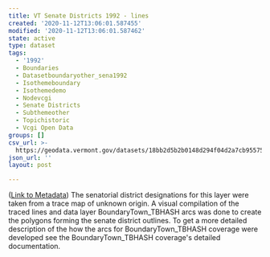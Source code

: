 ```yaml
---
title: VT Senate Districts 1992 - lines
created: '2020-11-12T13:06:01.587455'
modified: '2020-11-12T13:06:01.587462'
state: active
type: dataset
tags:
  - '1992'
  - Boundaries
  - Datasetboundaryother_sena1992
  - Isothemeboundary
  - Isothemedemo
  - Nodevcgi
  - Senate Districts
  - Subthemeother
  - Topichistoric
  - Vcgi Open Data
groups: []
csv_url: >-
  https://geodata.vermont.gov/datasets/18bb2d5b2b0148d294f04d2a7cb95575_22.csv?outSR=%7B%22latestWkid%22%3A32145%2C%22wkid%22%3A32145%7D
json_url: ''
layout: post

---
```

(<a href='http://maps.vcgi.vermont.gov/gisdata/metadata/BoundaryOther_SENA1992.htm' target='_blank'>Link to Metadata</a>) The senatorial district designations for this layer were taken from a trace map of unknown origin. A visual compilation of the traced lines and data layer BoundaryTown_TBHASH arcs was done to create the polygons forming the senate district outlines. To get a more detailed description of the how the arcs for BoundaryTown_TBHASH coverage were developed see the BoundaryTown_TBHASH coverage's detailed documentation.
